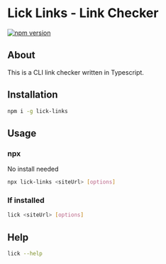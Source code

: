 # Lick Links - Link Checker

[![npm version](https://badge.fury.io/js/lick-links.svg)](https://badge.fury.io/js/lick-links)

## About

This is a CLI link checker written in Typescript.

## Installation

```bash
npm i -g lick-links
```

## Usage

### npx

No install needed

```bash
npx lick-links <siteUrl> [options]
```

### If installed

```bash
lick <siteUrl> [options]
```

## Help

```bash
lick --help
```
